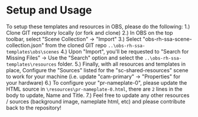 # Setup and Usage 
To setup these templates and resources in OBS, please do the following:
1.) Clone GIT repository locally (or fork and clone)
2.) In OBS on the top toolbar, select "Scene Collection" -> "Import"
3.) Select "obs-rh-ssa-scene-collection.json" from the cloned GIT repo `..\obs-rh-ssa-templates\obs\scenes`
4.) Upon "Import", you'll be requested to "Search for Missing Files" -> Use the "Search" option and select the `..\obs-rh-ssa-templates\resources` folder.
5.) Finally, with all resources and templates in place, Configure the "Sources" listed for the "sc-shared-resources" scene to work for your machine (i.e. update "cam-primary" -> "Properties" for your hardware)
6.) To configure your "pr-nameplate-0", please update the HTML source in `\resources\pr-nameplate-0.html`, there are `2` lines in the body to update, Name and Title.
7.) Feel free to update any other resources / sources (background image, nameplate html, etc) and please contribute back to the repository!